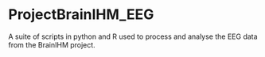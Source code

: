 # ProjectBrainIHM_EEG
A suite of scripts in python and R used to process and analyse the EEG data from the BrainIHM project. 
